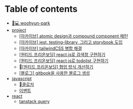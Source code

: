 # Table of contents

* [👨💻 woohyun-park](README.md)
* [project](project/README.md)
  * [\[아카이브\] atomic design과 compound component 패턴](project/atomic-design-compound-component.md)
  * [\[아카이브\] jest, testing-library, 그리고 storybook 도입](project/jest-testing-library-storybook.md)
  * [\[아카이브\] tailwindCSS 병합 해결](project/tailwindcss.md)
  * [\[원티드 프리온보딩\] react.js로 검색창 구현하기](project/react.js.md)
  * [\[원티드 프리온보딩\] react.js로 todolist 구현하기](project/react.js-todolist.md)
  * [\[원티드 프리온보딩\] 협업 방식 개선하기](project/undefined.md)
  * [\[블로그\] gitbook을 사용한 블로그 생성](project/gitbook-\_-\_-\_.md)
* [javascript](javascript/README.md)
  * [클로저](<javascript/undefined (1).md>)
  * [이벤트](javascript/undefined.md)
* [react](react/README.md)
  * [tanstack query](react/tanstack-query.md)

